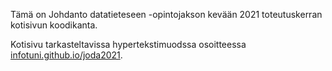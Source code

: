 Tämä on Johdanto datatieteseen -opintojakson kevään 2021 toteutuskerran kotisivun koodikanta. 

Kotisivu tarkasteltavissa hypertekstimuodssa osoitteessa [infotuni.github.io/joda2021](https://infotuni.github.io/joda2021).
